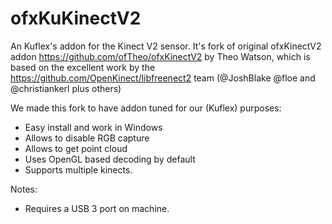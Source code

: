 ofxKuKinectV2
=============

An Kuflex's addon for the Kinect V2 sensor. 
It's fork of original ofxKinectV2 addon https://github.com/ofTheo/ofxKinectV2 by Theo Watson,
which is based on the excellent work by the https://github.com/OpenKinect/libfreenect2 team (@JoshBlake @floe and @christiankerl plus others) 

We made this fork to have addon tuned for our (Kuflex) purposes:
- Easy install and work in Windows
- Allows to disable RGB capture
- Allows to get point cloud
- Uses OpenGL based decoding by default
- Supports multiple kinects. 

Notes:
- Requires a USB 3 port on machine. 

